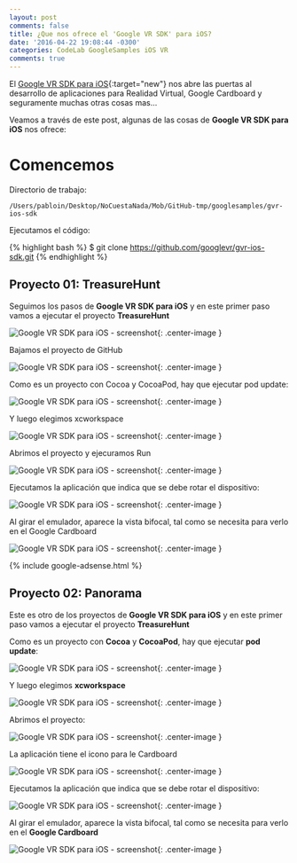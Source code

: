 ```yaml
---
layout: post
comments: false
title: ¿Que nos ofrece el 'Google VR SDK' para iOS?
date: '2016-04-22 19:08:44 -0300'
categories: CodeLab GoogleSamples iOS VR
comments: true
---
```


El [Google VR SDK para iOS](https://developers.google.com/vr/ios/){:target="new"} nos abre las puertas al desarrollo de aplicaciones para Realidad Virtual, Google Cardboard y seguramente muchas otras cosas mas...

Veamos a través de este post, algunas de las cosas de **Google VR SDK para iOS** nos ofrece:

# Comencemos

Directorio de trabajo:

```
/Users/pabloin/Desktop/NoCuestaNada/Mob/GitHub-tmp/googlesamples/gvr-ios-sdk
```

Ejecutamos el código:

{% highlight bash %} $ git clone https://github.com/googlevr/gvr-ios-sdk.git {% endhighlight %}

## Proyecto 01: TreasureHunt

Seguimos los pasos de **Google VR SDK para iOS** y en este primer paso vamos a ejecutar el proyecto **TreasureHunt**

![Google VR SDK para iOS - screenshot](/assets/post_008_iosVR_img_01.png){: .center-image }

Bajamos el proyecto de GitHub

![Google VR SDK para iOS - screenshot](/assets/post_008_iosVR_img_02.png){: .center-image }

Como es un proyecto con Cocoa y CocoaPod, hay que ejecutar pod update:

![Google VR SDK para iOS - screenshot](/assets/post_008_iosVR_img_03.png){: .center-image }

Y luego elegimos xcworkspace

![Google VR SDK para iOS - screenshot](/assets/post_008_iosVR_img_04.png){: .center-image }

Abrimos el proyecto y ejecuramos Run

![Google VR SDK para iOS - screenshot](/assets/post_008_iosVR_img_05.png){: .center-image }

Ejecutamos la aplicación que indica que se debe rotar el dispositivo:

![Google VR SDK para iOS - screenshot](/assets/post_008_iosVR_img_06.png){: .center-image }

Al girar el emulador, aparece la vista bifocal, tal como se necesita para verlo en el Google Cardboard

![Google VR SDK para iOS - screenshot](/assets/post_008_iosVR_img_07.png){: .center-image }

{% include google-adsense.html %}<br>

## Proyecto 02: Panorama

Este es otro de los proyectos de **Google VR SDK para iOS** y en este primer paso vamos a ejecutar el proyecto **TreasureHunt**


Como es un proyecto con **Cocoa** y **CocoaPod**, hay que ejecutar **pod update**:

![Google VR SDK para iOS - screenshot](/assets/post_008_iosVR_img_20.png){: .center-image }

Y luego elegimos **xcworkspace**

![Google VR SDK para iOS - screenshot](/assets/post_008_iosVR_img_21.png){: .center-image }

Abrimos el proyecto:

![Google VR SDK para iOS - screenshot](/assets/post_008_iosVR_img_22.png){: .center-image }

La aplicación tiene el icono para le Cardboard

![Google VR SDK para iOS - screenshot](/assets/post_008_iosVR_img_23.png){: .center-image }

Ejecutamos la aplicación que indica que se debe rotar el dispositivo:

![Google VR SDK para iOS - screenshot](/assets/post_008_iosVR_img_24.png){: .center-image }

Al girar el emulador, aparece la vista bifocal, tal como se necesita para verlo en el **Google Cardboard**

![Google VR SDK para iOS - screenshot](/assets/post_008_iosVR_img_25.png){: .center-image }
